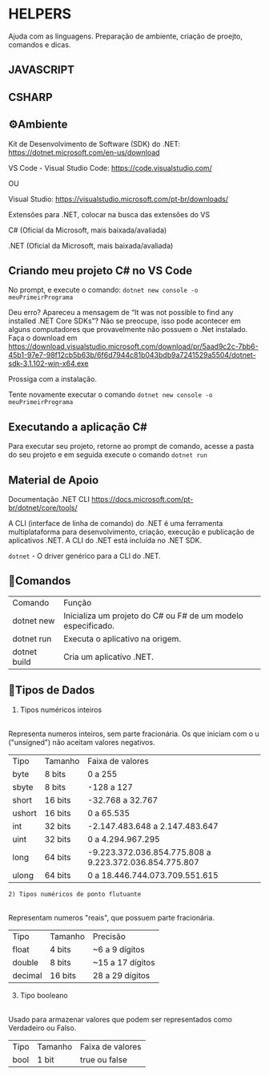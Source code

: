 # HELPERS
Ajuda com as linguagens. Preparação de ambiente, criação de proejto, comandos e dicas.

## JAVASCRIPT


## CSHARP

## ⚙️Ambiente 

Kit de Desenvolvimento de Software (SDK) do .NET: 
https://dotnet.microsoft.com/en-us/download

VS Code - Visual Studio Code: https://code.visualstudio.com/

OU 

Visual Studio: https://visualstudio.microsoft.com/pt-br/downloads/

Extensões para .NET, colocar na busca das extensões do VS

C# (Oficial da Microsoft, mais baixada/avaliada)

.NET (Oficial da Microsoft, mais baixada/avaliada)

## Criando meu projeto C# no VS Code
No prompt, e execute o comando: `dotnet new console -o meuPrimeirPrograma`

Deu erro? Apareceu a mensagem de “It was not possible to find any installed .NET Core SDKs”? Não se preocupe, isso pode acontecer em alguns computadores que provavelmente não possuem o .Net instalado. Faça o download em https://download.visualstudio.microsoft.com/download/pr/5aad9c2c-7bb6-45b1-97e7-98f12cb5b63b/6f6d7944c81b043bdb9a7241529a5504/dotnet-sdk-3.1.102-win-x64.exe

Prossiga com a instalação.

Tente novamente executar o comando `dotnet new console -o meuPrimeirPrograma`

## Executando a aplicação C#
Para executar seu projeto, retorne ao prompt de comando, acesse a pasta do seu projeto e em seguida execute o comando `dotnet run`

## Material de Apoio
Documentação .NET CLI https://docs.microsoft.com/pt-br/dotnet/core/tools/

A CLI (interface de linha de comando) do .NET é uma ferramenta multiplataforma para desenvolvimento, criação, execução e publicação de aplicativos .NET. A CLI do .NET está incluída no .NET SDK.

`dotnet` - O driver genérico para a CLI do .NET.

## 📄**Comandos**  
  
   <table>
   <tr>
   <td>Comando</td>
   <td>Função</td>
   </tr>
   <tr>
   <td>dotnet new</td>
   <td>Inicializa um projeto do C# ou F# de um modelo especificado.</td>
   </tr>
   <tr>
   <td>dotnet run</td>
   <td>Executa o aplicativo na origem.</td>
   </tr>
   <tr>
   <td>dotnet build</td>
   <td>	Cria um aplicativo .NET.</td>
   </tr>
   </table>

   ## 📄**Tipos de Dados**  
  
   1) Tipos numéricos inteiros
   <br>
   Representa numeros inteiros, sem parte fracionária. Os que iniciam com o u ("unsigned") não aceitam valores negativos.
   <table>
   <tr>
   <td>Tipo</td>
   <td>Tamanho</td>
   <td>Faixa de valores</td>
   </tr>
   <tr>
   <td>byte</td>
   <td>8 bits</td>
   <td>0 a 255</td> 
   </tr>
   <tr>
   <td>sbyte</td>
   <td>8 bits</td>
   <td>-128 a 127</td> 
   </tr>
   <tr>
   <td>short</td>
   <td>16 bits</td>
   <td>-32.768 a 32.767</td> 
   </tr>
   <tr>
   <td>ushort</td>
   <td>16 bits</td>
   <td>0 a 65.535</td> 
   </tr>
   <tr>
   <td>int</td>
   <td>32 bits</td>
   <td>-2.147.483.648 a 2.147.483.647</td> 
   </tr>
   <tr>
   <td>uint</td>
   <td>32 bits</td>
   <td>0 a 4.294.967.295</td> 
   </tr>
   <tr>
   <td>long</td>
   <td>64 bits</td>
   <td>-9.223.372.036.854.775.808 a 9.223.372.036.854.775.807</td> 
   </tr>
   <tr>
   <td>ulong</td>
   <td>64 bits</td>
   <td>0 a 18.446.744.073.709.551.615</td> 
   </tr>
   </table>

    2) Tipos numéricos de ponto flutuante    
   <br>
   Representam numeros "reais", que possuem parte fracionária.
   <table>
   <tr>
   <td>Tipo</td>
   <td>Tamanho</td>
   <td>Precisão</td>
   </tr>
   <tr>
   <td>float</td>
   <td>4 bits</td>
   <td>~6 a 9 dígitos</td> 
   </tr>
   <tr>
   <td>double</td>
   <td>8 bits</td>
   <td>~15 a 17 dígitos</td> 
   </tr>
   <tr>
   <td>decimal</td>
   <td>16 bits</td>
   <td>28 a 29 dígitos</td> 
   </tr>
   </table>

   3) Tipo booleano
   <br>
   Usado para armazenar valores que podem ser representados como Verdadeiro ou Falso.
   <table>
   <tr>
   <td>Tipo</td>
   <td>Tamanho</td>
   <td>Faixa de valores</td>
   </tr>
   <tr>
   <td>bool</td>
   <td>1 bit</td>
   <td>true ou false</td> 
   </tr>